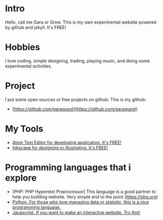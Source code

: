 # Intro

Hello, call me Gara or Grow. This is my own experimental website powered by github and jekyll. It's FREE!

# Hobbies

I love coding, simple designing, trading, playing music, and doing some experimental activities.

# Project

I put some open sources or free projects on github. This is my github:
 * [https://github.com/garaquest](https://github.com/garaquest)

# My Tools

* [Atom Text Editor for developing application. It's FREE!](https://atom.io)
* [Inkscape for designing or illustrating. It's FREE!](https://Inkscape.org)

# Programming languages that i explore

* [PHP: PHP Hypertext Preprocessor] This language is a good partner to help you building website. Very simple and to the point.(https://php.org)
* [Python. For those who love managing data or statistic, this is a nice programming language.](https://python.org)
* [Javascript. If you want to make an interactive website. Try this!](https://javascript.com)
